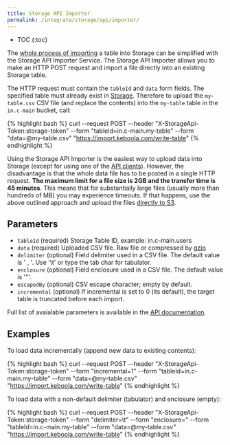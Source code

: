 ```yaml
---
title: Storage API Importer
permalink: /integrate/storage/api/importer/
---
```


* TOC
{:toc}

The [whole process of importing](/integrate/storage/api/) a table into Storage can be simplified with the
Storage API Importer Service.
The Storage API Importer allows you to make an HTTP POST request and import a file directly into an existing Storage table.

The HTTP request must contain the `tableId` and `data` form fields. The specified table must already exist in [Storage](https://help.keboola.com/storage/).
Therefore to upload the `my-table.csv` CSV file (and replace the contents) into the `my-table` table in the `in.c-main` bucket,
call:

{% highlight bash %}
curl --request POST --header "X-StorageApi-Token:storage-token" --form "tableId=in.c-main.my-table" --form "data=@my-table.csv" "https://import.keboola.com/write-table"
{% endhighlight %}

Using the Storage API Importer is the easiest way to upload data into Storage (except for
using one of the [API clients](/integrate/storage/#clients)). However, the disadvantage is that the whole data file
has to be posted in a single HTTP request. **The maximum limit for a file size is 2GB and the transfer time is 45 minutes**.
This means that for substantially large files (usually more than hundreds of MB)
you may experience timeouts. If that happens, use the above outlined approach and upload the
files [directly to S3](/integrate/storage/api/import-export/#manually-uploading-a-file).

## Parameters

- `tableId` (required) Storage Table ID, example: in.c-main.users
- `data` (required) Uploaded CSV file. Raw file or compressed by [gzip](http://www.gzip.org/)
- `delimiter` (optional) Field delimiter used in a CSV file. The default value is ' , '. Use '\t' or type the tab char for tabulator.
- `enclosure` (optional) Field enclosure used in a CSV file. The default value is '"'.
- `escapedBy` (optional) CSV escape character; empty by default.
- `incremental` (optional) If incremental is set to 0 (its default), the target table is truncated before each import.

Full list of avaialable parameters is available in the [API documentation](https://app.swaggerhub.com/apis-docs/keboola/import/1.0.0).

## Examples
To load data incrementally (append new data to existing contents):

{% highlight bash %}
curl --request POST --header "X-StorageApi-Token:storage-token" --form "incremental=1" --form "tableId=in.c-main.my-table" --form "data=@my-table.csv" "https://import.keboola.com/write-table"
{% endhighlight %}

To load data with a non-default delimiter (tabulator) and enclosure (empty):

{% highlight bash %}
curl --request POST --header "X-StorageApi-Token:storage-token" --form "delimiter=\t" --form "enclosure=" --form "tableId=in.c-main.my-table" --form "data=@my-table.csv" "https://import.keboola.com/write-table"
{% endhighlight %}
